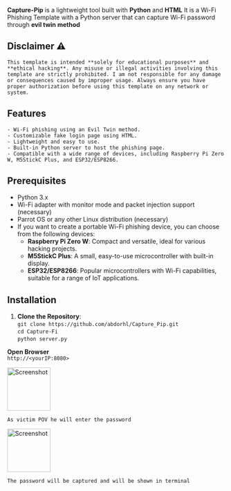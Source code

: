 
**Capture-Pip** is a lightweight tool built with **Python** and **HTML** It is a Wi-Fi Phishing Template with a Python server that can capture Wi-Fi password through **evil twin method**

## Disclaimer ⚠️

```This template is intended **solely for educational purposes** and **ethical hacking**. Any misuse or illegal activities involving this template are strictly prohibited. I am not responsible for any damage or consequences caused by improper usage. Always ensure you have proper authorization before using this template on any network or system.```


## Features
```- Wi-Fi phishing using an Evil Twin method.```<br>
```- Customizable fake login page using HTML.```<br>
```- Lightweight and easy to use.```<br>
```- Built-in Python server to host the phishing page.```<br>
```- Compatible with a wide range of devices, including Raspberry Pi Zero W, M5StickC Plus, and ESP32/ESP8266.```

## Prerequisites
- Python 3.x
- Wi-Fi adapter with monitor mode and packet injection support (necessary)
- Parrot OS or any other Linux distribution (necessary)
- If you want to create a portable Wi-Fi phishing device, you can choose from the following devices:
  - **Raspberry Pi Zero W**: Compact and versatile, ideal for various hacking projects.
  - **M5StickC Plus**: A small, easy-to-use microcontroller with built-in display.
  - **ESP32/ESP8266**: Popular microcontrollers with Wi-Fi capabilities, suitable for a range of IoT applications.
  
## Installation

1. **Clone the Repository**:<br>
   ```git clone https://github.com/abdorhl/Capture_Pip.git```<br>
   ```cd Capture-Fi```<br>
   ```python server.py```<br>


**Open Browser**<br>
`http://<yourIP:8080>`

<img src="https://github.com/abdorhl/Capture_Pip/blob/main/screens/IMG_20240919_204551.JPG" alt="Screenshot" width="100"/>

```As victim POV he will enter the password```

<img src="https://github.com/abdorhl/Capture_Pip/blob/main/screens/IMG_20240919_204540.JPG" alt="Screenshot" width="100"/>

```The password will be captured and will be shown in terminal```

 
